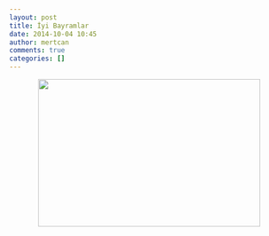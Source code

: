 ```yaml
---
layout: post
title: İyi Bayramlar
date: 2014-10-04 10:45
author: mertcan
comments: true
categories: []
---
```

<div style="clear: both; text-align: center;"><a style="margin-left: 1em; margin-right: 1em;" href="http://www.mertcanekren.com/blog/wp-content/uploads/2014/10/kurban-bayram-C4-B1.jpg"><img src="http://www.mertcanekren.com/blog/wp-content/uploads/2014/10/kurban-bayram-C4-B1.jpg" alt="" width="400" height="266" border="0" /></a></div>
&nbsp;
